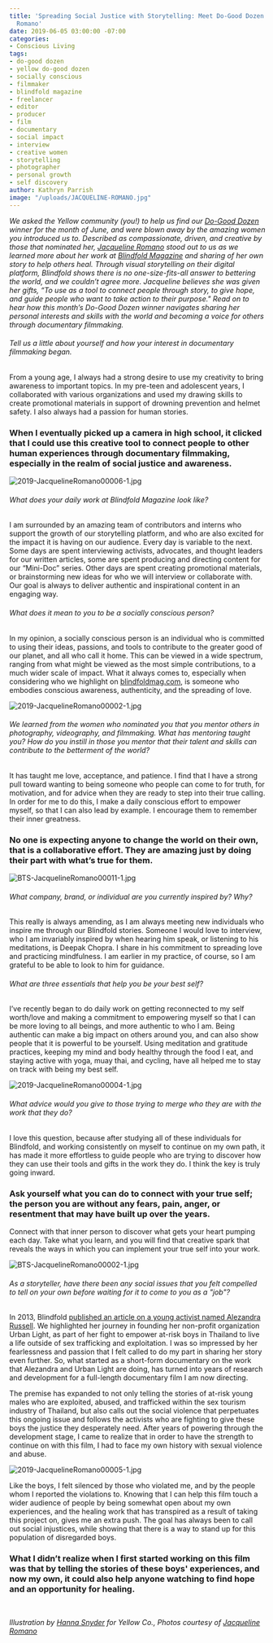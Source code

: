 ```yaml
---
title: 'Spreading Social Justice with Storytelling: Meet Do-Good Dozen Winner Jacqueline
  Romano'
date: 2019-06-05 03:00:00 -07:00
categories:
- Conscious Living
tags:
- do-good dozen
- yellow do-good dozen
- socially conscious
- filmmaker
- blindfold magazine
- freelancer
- editor
- producer
- film
- documentary
- social impact
- interview
- creative women
- storytelling
- photographer
- personal growth
- self discovery
author: Kathryn Parrish
image: "/uploads/JACQUELINE-ROMANO.jpg"
---
```


_We asked the Yellow community (you!) to help us find our [Do-Good Dozen](https://yellowcollective.lpages.co/do-good-dozen/) winner for the month of June, and were blown away by the amazing women you introduced us to. Described as compassionate, driven, and creative by those that nominated her, [Jacqueline Romano](https://www.jacquelineromano.com/) stood out to us as we learned more about her work at [Blindfold Magazine](https://blindfoldmag.com/) and sharing of her own story to help others heal. Through visual storytelling on their digital platform, Blindfold shows there is no one-size-fits-all answer to bettering the world, and we couldn’t agree more. Jacqueline believes she was given her gifts, “To use as a tool to connect people through story, to give hope, and guide people who want to take action to their purpose." Read on to hear how this month’s Do-Good Dozen winner navigates sharing her personal interests and skills with the world and becoming a voice for others through documentary filmmaking._ 

###### Tell us a little about yourself and how your interest in documentary filmmaking began. 

From a young age, I always had a strong desire to use my creativity to bring awareness to important topics. In my pre-teen and adolescent years, I collaborated with various organizations and used my drawing skills to create promotional materials in support of drowning prevention and helmet safety. I also always had a passion for human stories. 

### When I eventually picked up a camera in high school, it clicked that I could use this creative tool to connect people to other human experiences through documentary filmmaking, especially in the realm of social justice and awareness.

![2019-JacquelineRomano00006-1.jpg](/uploads/2019-JacquelineRomano00006-1.jpg)

###### What does your daily work at Blindfold Magazine look like? 

I am surrounded by an amazing team of contributors and interns who support the growth of our storytelling platform, and who are also excited for the impact it is having on our audience. Every day is variable to the next. Some days are spent interviewing activists, advocates, and thought leaders for our written articles, some are spent producing and directing content for our “Mini-Doc” series. Other days are spent creating promotional materials, or brainstorming new ideas for who we will interview or collaborate with. Our goal is always to deliver authentic and inspirational content in an engaging way.

###### What does it mean to you to be a socially conscious person? 

In my opinion, a socially conscious person is an individual who is committed to using their ideas, passions, and tools to contribute to the greater good of our planet, and all who call it home. This can be viewed in a wide spectrum, ranging from what might be viewed as the most simple contributions, to a much wider scale of impact. What it always comes to, especially when considering who we highlight on [blindfoldmag.com](https://blindfoldmag.com/), is someone who embodies conscious awareness, authenticity, and the spreading of love.

![2019-JacquelineRomano00002-1.jpg](/uploads/2019-JacquelineRomano00002-1.jpg)

###### We learned from the women who nominated you that you mentor others in photography, videography, and filmmaking. What has mentoring taught you? How do you instill in those you mentor that their talent and skills can contribute to the betterment of the world? 

It has taught me love, acceptance, and patience. I find that I have a strong pull toward wanting to being someone who people can come to for truth, for motivation, and for advice when they are ready to step into their true calling. In order for me to do this, I make a daily conscious effort to empower myself, so that I can also lead by example. I encourage them to remember their inner greatness. 

### No one is expecting anyone to change the world on their own, that is a collaborative effort. They are amazing just by doing their part with what’s true for them.

![BTS-JacquelineRomano00011-1.jpg](/uploads/BTS-JacquelineRomano00011-1.jpg)

###### What company, brand, or individual are you currently inspired by? Why?

This really is always amending, as I am always meeting new individuals who inspire me through our Blindfold stories. Someone I would love to interview, who I am invariably inspired by when hearing him speak, or listening to his meditations, is Deepak Chopra. I share in his commitment to spreading love and practicing mindfulness. I am earlier in my practice, of course, so I am grateful to be able to look to him for guidance. 

###### What are three essentials that help you be your best self?

I’ve recently began to do daily work on getting reconnected to my self worth/love and making a commitment to empowering myself so that I can be more loving to all beings, and more authentic to who I am. Being authentic can make a big impact on others around you, and can also show people that it is powerful to be yourself. Using meditation and gratitude practices, keeping my mind and body healthy through the food I eat, and staying active with yoga, muay thai, and cycling, have all helped me to stay on track with being my best self.

![2019-JacquelineRomano00004-1.jpg](/uploads/2019-JacquelineRomano00004-1.jpg)

###### What advice would you give to those trying to merge who they are with the work that they do?

I love this question, because after studying all of these individuals for Blindfold, and working consistently on myself to continue on my own path, it has made it more effortless to guide people who are trying to discover how they can use their tools and gifts in the work they do. I think the key is truly going inward. 

### Ask yourself what you can do to connect with your true self; the person you are without any fears, pain, anger, or resentment that may have built up over the years. 

Connect with that inner person to discover what gets your heart pumping each day. Take what you learn, and you will find that creative spark that reveals the ways in which you can implement your true self into your work.

![BTS-JacquelineRomano00002-1.jpg](/uploads/BTS-JacquelineRomano00002-1.jpg)

###### As a storyteller, have there been any social issues that you felt compelled to tell on your own before waiting for it to come to you as a "job"? 

In 2013, Blindfold [published an article on a young activist named Alezandra Russell](https://blindfoldmag.com/snuffing-the-red-light-urban-lights-mission/). We highlighted her journey in founding her non-profit organization Urban Light, as part of her fight to empower at-risk boys in Thailand to live a life outside of sex trafficking and exploitation. I was so impressed by her fearlessness and passion that I felt called to do my part in sharing her story even further. So, what started as a short-form documentary on the work that Alezandra and Urban Light are doing, has turned into years of research and development for a full-length documentary film I am now directing. 

The premise has expanded to not only telling the stories of at-risk young males who are exploited, abused, and trafficked within the sex tourism industry of Thailand, but also calls out the social violence that perpetuates this ongoing issue and follows the activists who are fighting to give these boys the justice they desperately need. After years of powering through the development stage, I came to realize that in order to have the strength to continue on with this film, I had to face my own history with sexual violence and abuse.

![2019-JacquelineRomano00005-1.jpg](/uploads/2019-JacquelineRomano00005-1.jpg)

Like the boys, I felt silenced by those who violated me, and by the people whom I reported the violations to. Knowing that I can help this film touch a wider audience of people by being somewhat open about my own experiences, and the healing work that has transpired as a result of taking this project on, gives me an extra push. The goal has always been to call out social injustices, while showing that there is a way to stand up for this population of disregarded boys. 

### What I didn’t realize when I first started working on this film was that by telling the stories of these boys' experiences, and now my own, it could also help anyone watching to find hope and an opportunity for healing.

<br>

_Illustration by [Hanna Snyder](http://hancreative.co/) for Yellow Co., Photos courtesy of [Jacqueline Romano](https://www.jacquelineromano.com/)_